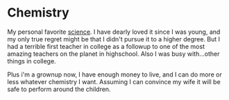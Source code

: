 # Chemistry

My personal favorite [science](/tag/science/).  I have dearly loved it since I
was young, and my only true regret might be that I didn't pursue it to a higher
degree.  But I had a terrible first teacher in college as a followup to one of
the most amazing teachers on the planet in highschool.  Also I was busy
with...other things in college.

Plus i'm a grownup now, I have enough money to live, and I can do more or less
whatever chemistry I want.  Assuming I can convince my wife it will be safe to
perform around the children.

[cooperation-greatest-value]: /cooperation-greatest-value/ "Cooperation is the Greatest Value"
